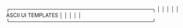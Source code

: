 ╭───────────────────────────────────────╮
│                                       │
│                                       │
│          ASCII UI TEMPLATES           │
│                                       │
│                                       │
╰───────────────────────────────────────╯
